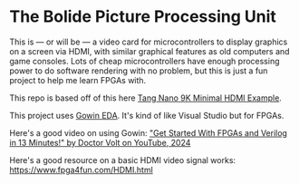 # The Bolide Picture Processing Unit

This is — or will be — a video card for microcontrollers to display graphics on a screen via HDMI, with similar graphical features as old computers and game consoles. Lots of cheap microcontrollers have enough processing power to do software rendering with no problem, but this is just a fun project to help me learn FPGAs with. 

This repo is based off of this here [Tang Nano 9K Minimal HDMI Example](https://github.com/jiink/Tang-Nano-9K-Minimal-HDMI-Example).

This project uses [Gowin EDA](https://www.gowinsemi.com/en/support/download_eda/). It's kind of like Visual Studio but for FPGAs.

Here's a good video on using Gowin: ["Get Started With FPGAs and Verilog in 13 Minutes!" by Doctor Volt on YouTube, 2024](https://www.youtube.com/watch?v=aWm9pJ2KobA)

Here's a good resource on a basic HDMI video signal works: https://www.fpga4fun.com/HDMI.html

